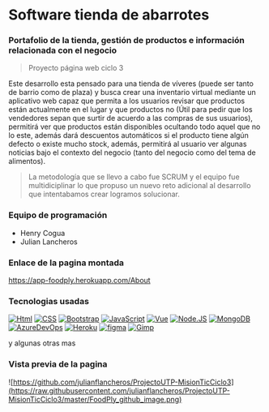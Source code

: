 # Software tienda de abarrotes 
### Portafolio de la tienda, gestión de productos e información relacionada con el negocio 
> Proyecto página web ciclo 3

Este desarrollo esta pensado para una tienda de víveres (puede ser tanto de barrio como de plaza) y busca crear una inventario virtual mediante un aplicativo web capaz que permita a los usuarios revisar que productos están actualmente en el lugar y que productos no (Útil para pedir que los vendedores sepan que surtir de acuerdo a las compras de sus usuarios), permitirá ver que productos están disponibles ocultando todo aquel que no lo este, además dará descuentos automáticos si el producto tiene algún defecto o existe mucho stock, además, permitirá al usuario ver algunas noticias bajo el contexto del negocio (tanto del negocio como del tema de alimentos).

> La metodología que se llevo a cabo fue SCRUM y el equipo fue multidiciplinar lo que propuso un nuevo reto adicional al desarrollo que intentabamos crear logramos solucionar.

### Equipo de programación 
- Henry Cogua
- Julian Lancheros

### Enlace de la pagina montada
https://app-foodply.herokuapp.com/About

### Tecnologias usadas
[![Html](https://img.shields.io/badge/Html-orange?style=for-the-badge&labelColor=101010)]()
[![CSS](https://img.shields.io/badge/CSS-1f63b6?style=for-the-badge&labelColor=101010)]()
[![Bootstrap](https://img.shields.io/badge/Bootstrap-7952b3?style=for-the-badge&labelColor=101010)]()
[![JavaScript](https://img.shields.io/badge/JavaScript-F7DF1E?style=for-the-badge&labelColor=101010)]()
[![Vue](https://img.shields.io/badge/Vue-42b983?style=for-the-badge&logo=vue&logoColor=white&labelColor=101010)]()
[![Node.JS](https://img.shields.io/badge/Node.JS-339933?style=for-the-badge&labelColor=101010)]()
[![MongoDB](https://img.shields.io/badge/MongoDB-47A248?style=for-the-badge&labelColor=101010)]()
[![AzureDevOps](https://img.shields.io/badge/Azure_Dev_Ops-0078d4?style=for-the-badge&labelColor=101010)]()
[![Heroku](https://img.shields.io/badge/Heroku-purple?style=for-the-badge&labelColor=101010)]()
[![figma](https://img.shields.io/badge/Figma-C7B9FF?style=for-the-badge&labelColor=101010)]()
[![Gimp](https://img.shields.io/badge/Gimp-67604c?style=for-the-badge&labelColor=101010)]()
</br>

y algunas otras mas 


### Vista previa de la pagina 

![https://github.com/julianflancheros/ProjectoUTP-MisionTicCiclo3](https://raw.githubusercontent.com/julianflancheros/ProjectoUTP-MisionTicCiclo3/master/FoodPly_github_image.png)
